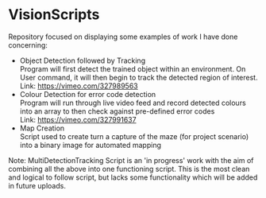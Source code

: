 # VisionScripts
Repository focused on displaying some examples of work I have done concerning:  
- Object Detection followed by Tracking  
Program will first detect the trained object within an environment. On User command, it will then begin to track the detected region of interest.   
Link: https://vimeo.com/327989563
- Colour Detection for error code detection  
Program will run through live video feed and record detected colours into an array to then check against pre-defined error codes  
Link: https://vimeo.com/327991637
- Map Creation  
Script used to create turn a capture of the maze (for project scenario) into a binary image for automated mapping  
  
Note: MultiDetectionTracking Script is an 'in progress' work with the aim of combining all the above into one functioning script. This is the most clean and logical to follow script, but lacks some functionality which will be added in future uploads.

